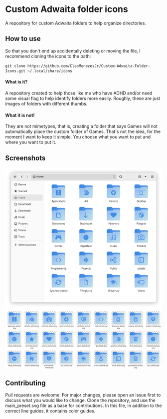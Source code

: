 # Custom Adwaita folder icons

A repository for custom Adwaita folders to help organize directories.

## How to use

So that you don't end up accidentally deleting or moving the file, I recommend cloning the icons to the path:

```
git clone https://github.com/CleoMenezesJr/Custom-Adwaita-Folder-Icons.git ~/.local/share/icons
```
#### What is it?
A repository created to help those like me who have ADHD and/or need some visual flag to help identify folders more easily. Roughly, these are just images of folders with different thumbs.

#### What it is not!
They are not mimetypes, that is, creating a folder that says Games will not automatically place the custom folder of Games. That's not the idea, for the moment I want to keep it simple.
You choose what you want to put and where you want to put it.


## Screenshots
![screenshot](Screenshots/Example_1.png)
![screenshot](Screenshots/Example_2.png)


## Contributing
Pull requests are welcome. For major changes, please open an issue first to discuss what you would like to change.
Clone the repository, and use the main_preset.svg file as a base for contributions. In this file, in addition to the correct line guides, it contains color guides.
